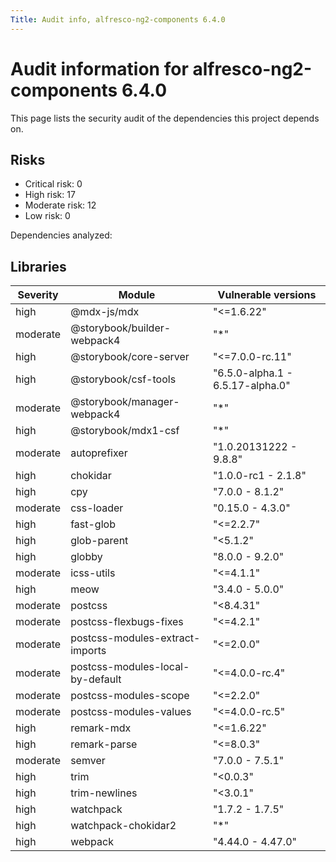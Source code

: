 ```yaml
---
Title: Audit info, alfresco-ng2-components 6.4.0
---
```


# Audit information for alfresco-ng2-components 6.4.0

This page lists the security audit of the dependencies this project depends on.

## Risks

- Critical risk: 0
- High risk: 17
- Moderate risk: 12
- Low risk: 0

Dependencies analyzed: 

## Libraries

| Severity | Module | Vulnerable versions |
| --- | --- | --- |
|high | @mdx-js/mdx | &#34;&lt;=1.6.22&#34; |
|moderate | @storybook/builder-webpack4 | &#34;*&#34; |
|high | @storybook/core-server | &#34;&lt;=7.0.0-rc.11&#34; |
|high | @storybook/csf-tools | &#34;6.5.0-alpha.1 - 6.5.17-alpha.0&#34; |
|moderate | @storybook/manager-webpack4 | &#34;*&#34; |
|high | @storybook/mdx1-csf | &#34;*&#34; |
|moderate | autoprefixer | &#34;1.0.20131222 - 9.8.8&#34; |
|high | chokidar | &#34;1.0.0-rc1 - 2.1.8&#34; |
|high | cpy | &#34;7.0.0 - 8.1.2&#34; |
|moderate | css-loader | &#34;0.15.0 - 4.3.0&#34; |
|high | fast-glob | &#34;&lt;=2.2.7&#34; |
|high | glob-parent | &#34;&lt;5.1.2&#34; |
|high | globby | &#34;8.0.0 - 9.2.0&#34; |
|moderate | icss-utils | &#34;&lt;=4.1.1&#34; |
|high | meow | &#34;3.4.0 - 5.0.0&#34; |
|moderate | postcss | &#34;&lt;8.4.31&#34; |
|moderate | postcss-flexbugs-fixes | &#34;&lt;=4.2.1&#34; |
|moderate | postcss-modules-extract-imports | &#34;&lt;=2.0.0&#34; |
|moderate | postcss-modules-local-by-default | &#34;&lt;=4.0.0-rc.4&#34; |
|moderate | postcss-modules-scope | &#34;&lt;=2.2.0&#34; |
|moderate | postcss-modules-values | &#34;&lt;=4.0.0-rc.5&#34; |
|high | remark-mdx | &#34;&lt;=1.6.22&#34; |
|high | remark-parse | &#34;&lt;=8.0.3&#34; |
|moderate | semver | &#34;7.0.0 - 7.5.1&#34; |
|high | trim | &#34;&lt;0.0.3&#34; |
|high | trim-newlines | &#34;&lt;3.0.1&#34; |
|high | watchpack | &#34;1.7.2 - 1.7.5&#34; |
|high | watchpack-chokidar2 | &#34;*&#34; |
|high | webpack | &#34;4.44.0 - 4.47.0&#34; |


